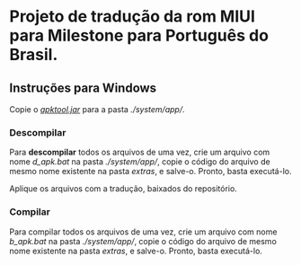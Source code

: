 Projeto de tradução da rom MIUI para Milestone para Português do Brasil.
==============================================================

Instruções para Windows
-----------------------

Copie o [*apktool.jar*](http://code.google.com/p/android-apktool/downloads/detail?name=apktool-1.3.1.tar.bz2&can=1&q=) para a pasta *./system/app/*.

### Descompilar ###

Para **descompilar** todos os arquivos de uma vez, crie um arquivo com nome *d_apk.bat* na  pasta *./system/app/*, copie o código do arquivo de mesmo nome existente na pasta *extras*, e salve-o.
Pronto, basta executá-lo.


Aplique os arquivos com a tradução, baixados do repositório.

### Compilar ###

Para compilar todos os arquivos de uma vez, crie um arquivo com nome *b_apk.bat* na  pasta *./system/app/*, copie o código do arquivo de mesmo nome existente na pasta *extras*, e salve-o.
Pronto, basta executá-lo.
